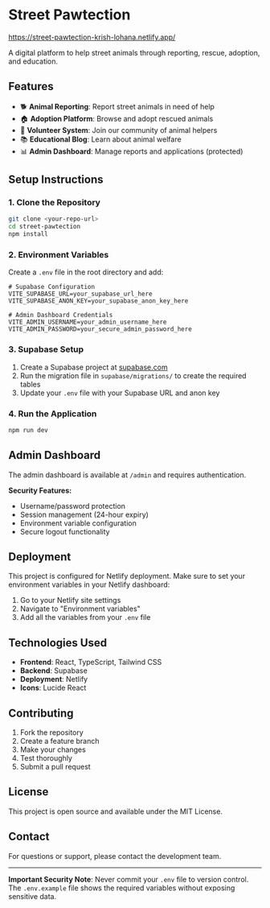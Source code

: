 # Street Pawtection
https://street-pawtection-krish-lohana.netlify.app/

A digital platform to help street animals through reporting, rescue, adoption, and education.

## Features

- 🐕 **Animal Reporting**: Report street animals in need of help
- 🏠 **Adoption Platform**: Browse and adopt rescued animals
- 👥 **Volunteer System**: Join our community of animal helpers
- 📚 **Educational Blog**: Learn about animal welfare
- 📊 **Admin Dashboard**: Manage reports and applications (protected)

## Setup Instructions

### 1. Clone the Repository
```bash
git clone <your-repo-url>
cd street-pawtection
npm install
```

### 2. Environment Variables
Create a `.env` file in the root directory and add:

```env
# Supabase Configuration
VITE_SUPABASE_URL=your_supabase_url_here
VITE_SUPABASE_ANON_KEY=your_supabase_anon_key_here

# Admin Dashboard Credentials
VITE_ADMIN_USERNAME=your_admin_username_here
VITE_ADMIN_PASSWORD=your_secure_admin_password_here
```

### 3. Supabase Setup
1. Create a Supabase project at [supabase.com](https://supabase.com)
2. Run the migration file in `supabase/migrations/` to create the required tables
3. Update your `.env` file with your Supabase URL and anon key

### 4. Run the Application
```bash
npm run dev
```

## Admin Dashboard

The admin dashboard is available at `/admin` and requires authentication.

**Security Features:**
- Username/password protection
- Session management (24-hour expiry)
- Environment variable configuration
- Secure logout functionality

## Deployment

This project is configured for Netlify deployment. Make sure to set your environment variables in your Netlify dashboard:

1. Go to your Netlify site settings
2. Navigate to "Environment variables"
3. Add all the variables from your `.env` file

## Technologies Used

- **Frontend**: React, TypeScript, Tailwind CSS
- **Backend**: Supabase
- **Deployment**: Netlify
- **Icons**: Lucide React

## Contributing

1. Fork the repository
2. Create a feature branch
3. Make your changes
4. Test thoroughly
5. Submit a pull request

## License

This project is open source and available under the MIT License.

## Contact

For questions or support, please contact the development team.

---

**Important Security Note**: Never commit your `.env` file to version control. The `.env.example` file shows the required variables without exposing sensitive data.
